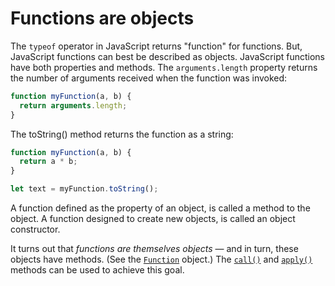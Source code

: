 # Functions are objects

The `typeof` operator in JavaScript returns "function" for functions. But, JavaScript functions can best be described as objects. JavaScript functions have both properties and methods. The `arguments.length` property returns the number of arguments received when the function was invoked:

```js
function myFunction(a, b) {
  return arguments.length;
}
```

The toString() method returns the function as a string:

```js
function myFunction(a, b) {
  return a * b;
}

let text = myFunction.toString();
```

A function defined as the property of an object, is called a method to the object. A function designed to create new objects, is called an object constructor.





It turns out that *functions are themselves objects* — and in turn, these objects have methods. (See the [`Function`](https://developer.mozilla.org/en-US/docs/Web/JavaScript/Reference/Global_Objects/Function) object.) The [`call()`](https://developer.mozilla.org/en-US/docs/Web/JavaScript/Reference/Global_Objects/Function/call) and [`apply()`](https://developer.mozilla.org/en-US/docs/Web/JavaScript/Reference/Global_Objects/Function/apply) methods can be used to achieve this goal.
